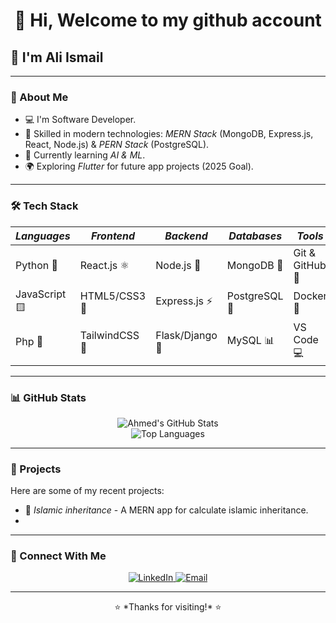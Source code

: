 <h1 align="center">👋 Hi, Welcome to my github account </h1>
<h2 align="lift">👋 I'm Ali Ismail </h2>

---

### 🌟 About Me  
- 💻 I'm Software Developer.  
- 🔧 Skilled in modern technologies: *MERN Stack* (MongoDB, Express.js, React, Node.js) & *PERN Stack* (PostgreSQL).  
- 🎯 Currently learning *AI & ML*.  
- 🌍 Exploring *Flutter* for future app projects (2025 Goal).  

---

### 🛠️ Tech Stack

| *Languages* | *Frontend*        | *Backend*         | *Databases*        | *Tools*            |
|---------------|---------------------|---------------------|----------------------|----------------------|
| Python 🐍     | React.js ⚛️        | Node.js 🚀          | MongoDB 🍃          | Git & GitHub 🐙     |
| JavaScript 🟨  | HTML5/CSS3 🎨      | Express.js ⚡       | PostgreSQL 🐘        | Docker 🐳            |
| Php 🔷 | TailwindCSS 💨      | Flask/Django 🐍     | MySQL 📊             | VS Code 💻           |

---

### 📊 GitHub Stats  
<p align="center">
  <img src="https://github-readme-stats.vercel.app/api?username=ahmed-muse-97&show_icons=true&theme=radical" alt="Ahmed's GitHub Stats" />
  <br>
  <img src="https://github-readme-stats.vercel.app/api/top-langs/?username=ahmed-muse-97&layout=compact&theme=radical" alt="Top Languages" />
</p>

---

### 💼 Projects  
Here are some of my recent projects:  
- 📝 *Islamic inheritance* - A MERN app for calculate islamic inheritance.  
-  


---

### 🔗 Connect With Me  
<p align="center">
  <a href="https://shorturl.at/0jbSQ" target="_blank">
    <img src="https://img.shields.io/badge/LinkedIn-%230077B5.svg?&style=for-the-badge&logo=linkedin&logoColor=white" alt="LinkedIn" />
  </a>
  <a href="mailto:engmuraad9@gmail.com" target="_blank">
    <img src="https://img.shields.io/badge/Email-D14836?style=for-the-badge&logo=gmail&logoColor=white" alt="Email" />
  </a>
 
</p>

---

<p align="center">⭐ *Thanks for visiting!* ⭐</p>
